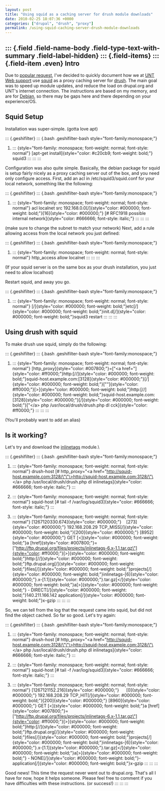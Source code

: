 ```yaml
---
layout: post
title: "Using squid as a caching server for drush module downloads"
date: 2010-02-25 18:07:36 +0000
categories: ["drupal", "drush", "proxy"]
permalink: /using-squid-caching-server-drush-module-downloads
---
```

::: {.field .field-name-body .field-type-text-with-summary .field-label-hidden}
::: {.field-items}
::: {.field-item .even}
Intro
-----

Due to [popular request](http://drupal.org/node/698104#comment-2645318),
I\'ve decided to quickly document how we at [UNT Web
support](https://webadmin.unt.edu) use
[squid](http://www.squid-cache.org/) as a proxy caching server for
[drush](http://drupal.org/project/drush). The main goal was to speed up
module updates, and reduce the load on drupal.org and UNT\'s internet
connection. The instructions are based on my memory, and are for
[Debian](http://debian.org), so there may be gaps here and there
depending on your experience/OS.

Squid Setup
-----------

Installation was super-simple. (gotta love apt)

::: {.geshifilter}
::: {.bash .geshifilter-bash style="font-family:monospace;"}
1.  ::: {style="font-family: monospace; font-weight: normal; font-style: normal"}
    [apt-get install]{style="color: #c20cb9; font-weight: bold;"} squid3
    :::
:::
:::

Configuration was also quite simple. Basically, the debian package for
squid is setup fairly nicely as a proxy caching server out of the box,
and you need only configure access. First, add an acl in
/etc/squid3/squid.conf for your local network, something like the
following:

::: {.geshifilter}
::: {.bash .geshifilter-bash style="font-family:monospace;"}
1.  ::: {style="font-family: monospace; font-weight: normal; font-style: normal"}
    acl localnet src
    192.168.0.0[/]{style="color: #000000; font-weight: bold;"}[16]{style="color: #000000;"}
    [\# RFC1918 possible internal
    network]{style="color: #666666; font-style: italic;"}
    :::
:::
:::

(make sure to change the subnet to match your network) Next, add a rule
allowing access from the local network you just defined:

::: {.geshifilter}
::: {.bash .geshifilter-bash style="font-family:monospace;"}
1.  ::: {style="font-family: monospace; font-weight: normal; font-style: normal"}
    http\_access allow localnet
    :::
:::
:::

(If your squid server is on the same box as your drush installation, you
just need to allow localhost)

Restart squid, and away you go.

::: {.geshifilter}
::: {.bash .geshifilter-bash style="font-family:monospace;"}
1.  ::: {style="font-family: monospace; font-weight: normal; font-style: normal"}
    [/]{style="color: #000000; font-weight: bold;"}etc[/]{style="color: #000000; font-weight: bold;"}init.d[/]{style="color: #000000; font-weight: bold;"}squid3
    restart
    :::
:::
:::

Using drush with squid
----------------------

To make drush use squid, simply do the following:

::: {.geshifilter}
::: {.bash .geshifilter-bash style="font-family:monospace;"}
1.  ::: {style="font-family: monospace; font-weight: normal; font-style: normal"}
    [http\_proxy]{style="color: #007800;"}=[\"\<a
    href=\"]{style="color: #ff0000;"}http:[//]{style="color: #000000; font-weight: bold;"}squid-host.example.com:[3128]{style="color: #000000;"}[/]{style="color: #000000; font-weight: bold;"}[\"\"]{style="color: #ff0000;"}[\>]{style="color: #000000; font-weight: bold;"}http:[//]{style="color: #000000; font-weight: bold;"}squid-host.example.com:[3128]{style="color: #000000;"}[/]{style="color: #000000; font-weight: bold;"}[\"\</a\>
    php /usr/local/drush/drush.php dl cck]{style="color: #ff0000;"}
    :::
:::
:::

(You\'ll probably want to add an alias)

Is it working?
--------------

Let\'s try and download the
[inlinetags](http://drupal.org/project/inlinetags) module.\

::: {.geshifilter}
::: {.bash .geshifilter-bash style="font-family:monospace;"}
1.  ::: {style="font-family: monospace; font-weight: normal; font-style: normal"}
    drush-host [\# http\_proxy=\"\<a
    href=\"http://squid-host.example.com:3128/\"\"\>http://squid-host.example.com:3128/\"\</a\>
    php /usr/local/drush/drush.php dl
    inlinetags]{style="color: #666666; font-style: italic;"}
    :::

2.  ::: {style="font-family: monospace; font-weight: normal; font-style: normal"}
    squid-host [\# tail -f
    /var/log/squid3]{style="color: #666666; font-style: italic;"}
    :::

3.  ::: {style="font-family: monospace; font-weight: normal; font-style: normal"}
    [1267120330.674]{style="color: #000000;"}  
     [273]{style="color: #000000;"} 192.168.208.29
    TCP\_MISS[/]{style="color: #000000; font-weight: bold;"}[200]{style="color: #000000;"}
    [8952]{style="color: #000000;"} GET
    [\<]{style="color: #000000; font-weight: bold;"}a
    [href]{style="color: #007800;"}=[\"http://ftp.drupal.org/files/projects/inlinetags-6.x-1.1.tar.gz\"]{style="color: #ff0000;"}[\>]{style="color: #000000; font-weight: bold;"}http:[//]{style="color: #000000; font-weight: bold;"}ftp.drupal.org[/]{style="color: #000000; font-weight: bold;"}files[/]{style="color: #000000; font-weight: bold;"}projects[/]{style="color: #000000; font-weight: bold;"}inlinetags-[6]{style="color: #000000;"}.x-[1.1]{style="color: #000000;"}.tar.gz[\</]{style="color: #000000; font-weight: bold;"}a[\>]{style="color: #000000; font-weight: bold;"} -
    DIRECT[/]{style="color: #000000; font-weight: bold;"}140.211.166.142
    application[/]{style="color: #000000; font-weight: bold;"}x-gzip
    :::
:::
:::

So, we can tell from the log that the request came into squid, but did
not find the object cached. So far so good. Let\'s try again:

::: {.geshifilter}
::: {.bash .geshifilter-bash style="font-family:monospace;"}
1.  ::: {style="font-family: monospace; font-weight: normal; font-style: normal"}
    drush-host [\# http\_proxy=\"\<a
    href=\"http://squid-host.example.com:3128/\"\"\>http://squid-host.example.com:3128/\"\</a\>
    php /usr/local/drush/drush.php dl
    inlinetags]{style="color: #666666; font-style: italic;"}
    :::

2.  ::: {style="font-family: monospace; font-weight: normal; font-style: normal"}
    squid-host [\# tail -f
    /var/log/squid3]{style="color: #666666; font-style: italic;"}
    :::

3.  ::: {style="font-family: monospace; font-weight: normal; font-style: normal"}
    [1267121152.216]{style="color: #000000;"}    
     [0]{style="color: #000000;"} 192.168.208.29
    TCP\_HIT[/]{style="color: #000000; font-weight: bold;"}[200]{style="color: #000000;"}
    [8960]{style="color: #000000;"} GET
    [\<]{style="color: #000000; font-weight: bold;"}a
    [href]{style="color: #007800;"}=[\"http://ftp.drupal.org/files/projects/inlinetags-6.x-1.1.tar.gz\"]{style="color: #ff0000;"}[\>]{style="color: #000000; font-weight: bold;"}http:[//]{style="color: #000000; font-weight: bold;"}ftp.drupal.org[/]{style="color: #000000; font-weight: bold;"}files[/]{style="color: #000000; font-weight: bold;"}projects[/]{style="color: #000000; font-weight: bold;"}inlinetags-[6]{style="color: #000000;"}.x-[1.1]{style="color: #000000;"}.tar.gz[\</]{style="color: #000000; font-weight: bold;"}a[\>]{style="color: #000000; font-weight: bold;"} -
    NONE[/]{style="color: #000000; font-weight: bold;"}-
    application[/]{style="color: #000000; font-weight: bold;"}x-gzip
    :::
:::
:::

Good news! This time the request never went out to drupal.org. That\'s
all I have for now, hope it helps someone. Please feel free to comment
if you have difficulties with these instructions. (or success!)
:::
:::
:::

